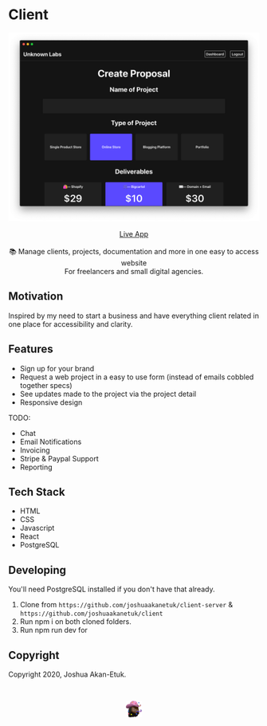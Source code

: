 # Client
<a href="https://joshuaakanetuk.github.io/watched" title="">
  <img src="public/1.png" title="Screenshot of application.">
</a>

 <p align="center"><a href="https://client-sandy.vercel.app">Live App</a><br><br>📚 Manage clients, projects, documentation and more in one easy to access website<br>For freelancers and small digital agencies.</p>

## Motivation
Inspired by my need to start a business and have everything client related in one place for accessibility and clarity.

## Features
- Sign up for your brand
- Request a web project in a easy to use form (instead of emails cobbled together specs)
- See updates made to the project via the project detail
- Responsive design

TODO:
- Chat
- Email Notifications
- Invoicing
- Stripe & Paypal Support
- Reporting

## Tech Stack
- HTML
- CSS
- Javascript
- React
- PostgreSQL

## Developing 

You'll need PostgreSQL installed if you don't have that already. 

1. Clone from ```https://github.com/joshuaakanetuk/client-server``` & ```https://github.com/joshuaakanetuk/client```
2. Run npm i on both cloned folders.
3. Run npm run dev for 


## Copyright
Copyright 2020, Joshua Akan-Etuk. 

<br>

<p align="center"><a href="https://joshuaakanetuk.com" title="Joshua Akan-Etuk">
  <img src="public/favicon.png" alt="">
</a></p>